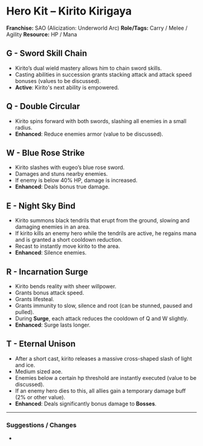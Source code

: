 # Hero Kit – Kirito Kirigaya 

**Franchise:** SAO (Alicization: Underworld Arc)
**Role/Tags:** Carry / Melee / Agility 
**Resource:** HP / Mana

## G - Sword Skill Chain
- Kirito’s dual wield mastery allows him to chain sword skills.
- Casting abilities in succession grants stacking attack and attack speed bonuses (values to be discussed).
- **Active**: Kirito's next ability is empowered. 

## Q - Double Circular
- Kirito spins forward with both swords, slashing all enemies in a small radius.
- **Enhanced**: Reduce enemies armor (value to be discussed).

## W - Blue Rose Strike
- Kirito slashes with eugeo’s blue rose sword.
- Damages and stuns nearby enemies.
- If enemy is below 40% HP, damage is increased.
- **Enhanced**: Deals bonus true damage.

## E - Night Sky Bind
- Kirito summons black tendrils that erupt from the ground, slowing and damaging enemies in an area.
- If kirito kills an enemy hero while the tendrils are active, he regains mana and is granted a short cooldown reduction.
- Recast to instantly move kirito to the area.
- **Enhanced**: Silence enemies.

## R - Incarnation Surge
- Kirito bends reality with sheer willpower.
- Grants bonus attack speed.
- Grants lifesteal.
- Grants immunity to slow, silence and root (can be stunned, paused and pulled).
- During **Surge**, each attack reduces the cooldown of Q and W slightly.
- **Enhanced**: Surge lasts longer.

## T - Eternal Unison
- After a short cast, kirito releases a massive cross-shaped slash of light and ice.
- Medium sized aoe.
- Enemies below a certain hp threshold are instantly executed (value to be discussed).
- If an enemy hero dies to this, all allies gain a temporary damage buff (2% or other value).
- **Enhanced**: Deals significantly bonus damage to **Bosses**. 

---

### Suggestions / Changes
- <your notes here>